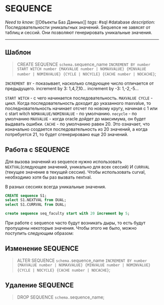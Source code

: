 # SEQUENCE
*Need to know:* [[Объекты Баз Данных]]
*tags:* #sql #database
*description:* Последовательности уникальгных значений. Sequence не завясят от таблиц и сессий. Они позволяют генерировать уникальные значения.

---
## Шаблон
>CREATE SEQUENCE `schema.`sequence_name
>`INCREMENT BY number
>START WITCH number
>{MAXVALUE number | NOMAXVALUE}
>{MINVALUE number | NOMINVALUE}
>{CYCLE | NOCYCLE}
>{CACHE number | NOCACHE}`;

`INCREMENT BY` - показывает, насколько следующее число отличается от предыдущего.
increment by 3: 1,4,7,10...
increment by -3: 1,-2,-5...

`START WITCH` - с чего начинается последовательность.
`MAXVALUE CYCLE` - цикл. Когда последовательность доходит до указанного maxvalue, то последновательность начинает отсчет по новому кругу, начиная с 1 или с start witch
`NOMAVALUE/NOMINVALUE` - по умолчанию.
`nocycle` - по умолчанию
`MAXVALUE` - когда oracle дойдет до максимума, он будет выдавать ошибки.
`CACHE` - по умолчанию равен 20. Это означает, что изначально создается последовательность из 20 значений, а когда потребуется 21, то будет сгенерировано еще 20 значений.

## Работа с SEQUENCE	
Для вызова значений из sequence нужно использовать `NEXTVAL`(следующее значений, уникально для всех сессий) И `CURRVAL` (текущее значение в текущей сессии). Чтобы использовать curval, необходимо хотя бы раз вызвать nextval. 

В разных сессиях всегда уникальные значения.

```SQL
CREATE sequence S1;
select S1.NEXTVAL from DUAL;
select S1.CURRVAL from DUAL;

create sequence seq_faculty start with 20 increment by 5;
```

При работе с sequence часто будут возникать дыры, то есть будут пропущены некоторые значения. Чтобы этого не было, можно поступить следующим образом:

## Изменение SEQUENCE
>ALTER SEQUENCE `schema.`sequence_name
>`INCREMENT BY number
>{MAXVALUE number | NOMAXVALUE}
>{MINVALUE number | NOMINVALUE}
>{CYCLE | NOCYCLE}
>{CACHE number | NOCACHE}`;

## Удаление SEQUENCE
>DROP SEQUENCE `schema.`sequence_name;